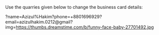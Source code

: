 Use the quarries given below to change the business card details:


?name=Azizul%Hakim?phone=+8801696929?email=azizulhakim.0212@gmail?img=https://thumbs.dreamstime.com/b/funny-face-baby-27701492.jpg
